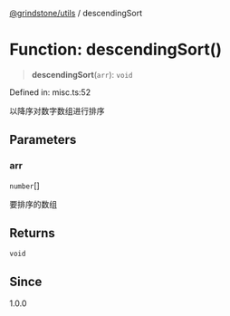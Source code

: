 [@grindstone/utils](../globals.md) / descendingSort

# Function: descendingSort()

> **descendingSort**(`arr`): `void`

Defined in: misc.ts:52

以降序对数字数组进行排序

## Parameters

### arr

`number`[]

要排序的数组

## Returns

`void`

## Since

1.0.0
